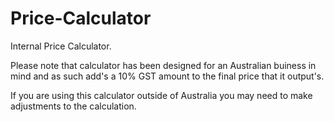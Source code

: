 # Price-Calculator
Internal Price Calculator.

Please note that calculator has been designed for an Australian buiness in mind and as such add's a 10% GST amount to the final price that it output's.

If you are using this calculator outside of Australia you may need to make adjustments to the calculation.

